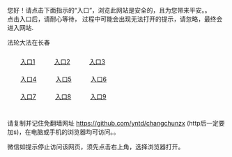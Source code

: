 您好！请点击下面指示的“入口”，浏览此网站是安全的，且为您带来平安。。 <br/>
点击入口后，请耐心等待， 过程中可能会出现无法打开的提示，请忽略，最终会进入网站. </br>

法轮大法在长春<br/>
<div style="padding:10px"><a style="margin:20px" target="_blank" href="https://dhe2mxc9f89ep.cloudfront.net/2Qpsp?fuluvswt" id="ccLink1" rel="nofollow">入口1</a> <a target="_blank" style="margin:20px" href="https://d5yagtr6slbjv.cloudfront.net/2Qpsp?szqpoh" id="ccLink2" rel="nofollow">入口2</a> <a style="margin:20px" target="_blank" href="https://d2nsumkq5hgj7p.cloudfront.net/2Qpsp?cnciutb" id="ccLink3" rel="nofollow">入口3</a></div>

<div style="padding:10px" ><a style="margin:20px" target="_blank" href="https://dhe2mxc9f89ep.cloudfront.net/2Qpsp?fuluvswt" id="ccLink4" rel="nofollow">入口4</a> <a style="margin:20px" href="https://d5yagtr6slbjv.cloudfront.net/2Qpsp?szqpoh" target="_blank" id="ccLink5" rel="nofollow">入口5</a> <a style="margin:20px" href="https://d2nsumkq5hgj7p.cloudfront.net/2Qpsp?cnciutb" target="_blank" id="ccLink6" rel="nofollow">入口6</a></div>

<div style="padding:10px"><a style="margin:20px" target="_blank" href="https://dhe2mxc9f89ep.cloudfront.net/2Qpsp?fuluvswt" id="ccLink7" rel="nofollow">入口7</a> <a style="margin:20px" href="https://d5yagtr6slbjv.cloudfront.net/2Qpsp?szqpoh" target="_blank" id="ccLink8" rel="nofollow">入口8</a> <a style="margin:20px" target="_blank" href="https://d2nsumkq5hgj7p.cloudfront.net/2Qpsp?cnciutb" id="ccLink9" rel="nofollow">入口9</a></div>

<br/>



请复制并记住免翻墙网址 https://github.com/yntd/changchunzx (http后一定要加s)，在电脑或手机的浏览器均可访问。。<br/>

微信如提示停止访问该网页，须先点击右上角，选择浏览器打开。
